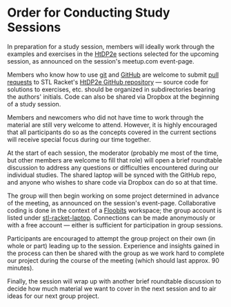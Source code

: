 # Order for Conducting Study Sessions

In preparation for a study session, members will ideally work through the examples and exercises in the [HtDP2e](http://www.ccs.neu.edu/home/matthias/HtDP2e/) sections selected for the upcoming session, as announced on the session's meetup.com event-page.

Members who know how to use [git](http://git-scm.com/book/en/v2/Getting-Started-About-Version-Control) and [GitHub](https://github.com/stl-racket) are welcome to submit [pull requests](https://help.github.com/articles/using-pull-requests/) to STL Racket's [HtDP2e GitHub repository](https://github.com/stl-racket/HtDP2e) &mdash; source code for solutions to exercises, etc. should be organized in subdirectories bearing the authors' initials. Code can also be shared via Dropbox at the beginning of a study session.

Members and newcomers who did not have time to work through the material are still very welcome to attend. However, it is highly encouraged that all participants do so as the concepts covered in the current sections will receive special focus during our time together.

At the start of each session, the moderator (probably me most of the time, but other members are welcome to fill that role) will open a brief roundtable discussion to address any questions or difficulties encountered during our individual studies. The shared laptop will be synced with the GitHub repo, and anyone who wishes to share code via Dropbox can do so at that time.

The group will then begin working on some project determined in advance of the meeting, as announced on the session's event-page. Collaborative coding is done in the context of a [Floobits](https://floobits.com/) workspace; the group account is listed under [stl-racket-laptop](https://floobits.com/stl-racket-laptop). Connections can be made anonymously or with a free account &mdash; either is sufficient for participation in group sessions.

Participants are encouraged to attempt the group project on their own (in whole or part) leading up to the session. Experience and insights gained in the process can then be shared with the group as we work hard to complete our project during the course of the meeting (which should last approx. 90 minutes).

Finally, the session will wrap up with another brief roundtable discussion to decide how much material we want to cover in the next session and to air ideas for our next group project.

